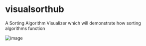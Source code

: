 # visualsorthub
A Sorting Algorithm Visualizer which will demonstrate how sorting algorithms function

![image](https://github.com/NKprogram/visualsorthub/assets/121994468/ed17b199-41f6-49cd-acb6-e9a851c3064a)
